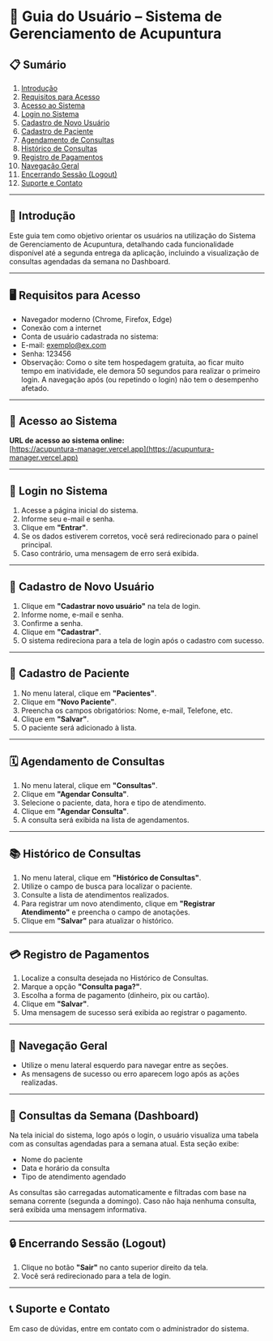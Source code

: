 # 🧾 Guia do Usuário – Sistema de Gerenciamento de Acupuntura

## 📋 Sumário

1. [Introdução](#introdução)  
2. [Requisitos para Acesso](#requisitos-para-acesso)  
3. [Acesso ao Sistema](#acesso-ao-sistema)  
4. [Login no Sistema](#login-no-sistema)  
5. [Cadastro de Novo Usuário](#cadastro-de-novo-usuário)  
6. [Cadastro de Paciente](#cadastro-de-paciente)  
7. [Agendamento de Consultas](#agendamento-de-consultas)  
8. [Histórico de Consultas](#histórico-de-consultas)  
9. [Registro de Pagamentos](#registro-de-pagamentos)  
10. [Navegação Geral](#navegação-geral)  
11. [Encerrando Sessão (Logout)](#encerrando-sessão-logout)  
12. [Suporte e Contato](#suporte-e-contato)

---

## 🧩 Introdução

Este guia tem como objetivo orientar os usuários na utilização do Sistema de Gerenciamento de Acupuntura, detalhando cada funcionalidade disponível até a segunda entrega da aplicação, incluindo a visualização de consultas agendadas da semana no Dashboard.

---

## 🖥️ Requisitos para Acesso

- Navegador moderno (Chrome, Firefox, Edge)  
- Conexão com a internet  
- Conta de usuário cadastrada no sistema: 
- E-mail: exemplo@ex.com
- Senha: 123456
- Observação: Como o site tem hospedagem gratuita, ao ficar muito tempo em inatividade, ele demora 50 segundos para realizar o primeiro login. A navegação após (ou repetindo o login) não tem o desempenho afetado. 

---

## 🔐 Acesso ao Sistema

**URL de acesso ao sistema online:**  
[https://acupuntura-manager.vercel.app](https://acupuntura-manager.vercel.app)

---

## 🔑 Login no Sistema

1. Acesse a página inicial do sistema.  
2. Informe seu e-mail e senha.  
3. Clique em **"Entrar"**.  
4. Se os dados estiverem corretos, você será redirecionado para o painel principal.  
5. Caso contrário, uma mensagem de erro será exibida.

---

## 📝 Cadastro de Novo Usuário

1. Clique em **"Cadastrar novo usuário"** na tela de login.  
2. Informe nome, e-mail e senha.  
3. Confirme a senha.  
4. Clique em **"Cadastrar"**.  
5. O sistema redireciona para a tela de login após o cadastro com sucesso.

---

## 👤 Cadastro de Paciente

1. No menu lateral, clique em **"Pacientes"**.  
2. Clique em **"Novo Paciente"**.  
3. Preencha os campos obrigatórios: Nome, e-mail, Telefone, etc.  
4. Clique em **"Salvar"**.  
5. O paciente será adicionado à lista.

---

## 🗓️ Agendamento de Consultas

1. No menu lateral, clique em **"Consultas"**.  
2. Clique em **"Agendar Consulta"**.  
3. Selecione o paciente, data, hora e tipo de atendimento.  
4. Clique em **"Agendar Consulta"**.  
5. A consulta será exibida na lista de agendamentos.

---

## 📚 Histórico de Consultas

1. No menu lateral, clique em **"Histórico de Consultas"**.  
2. Utilize o campo de busca para localizar o paciente.  
3. Consulte a lista de atendimentos realizados.  
4. Para registrar um novo atendimento, clique em **"Registrar Atendimento"** e preencha o campo de anotações.  
5. Clique em **"Salvar"** para atualizar o histórico.

---

## 💳 Registro de Pagamentos

1. Localize a consulta desejada no Histórico de Consultas.  
2. Marque a opção **"Consulta paga?"**.  
3. Escolha a forma de pagamento (dinheiro, pix ou cartão).  
4. Clique em **"Salvar"**.  
5. Uma mensagem de sucesso será exibida ao registrar o pagamento.

---

## 🧭 Navegação Geral

- Utilize o menu lateral esquerdo para navegar entre as seções.  
- As mensagens de sucesso ou erro aparecem logo após as ações realizadas.

---

## 📅 Consultas da Semana (Dashboard)

Na tela inicial do sistema, logo após o login, o usuário visualiza uma tabela com as consultas agendadas para a semana atual. Esta seção exibe:

- Nome do paciente  
- Data e horário da consulta  
- Tipo de atendimento agendado  

As consultas são carregadas automaticamente e filtradas com base na semana corrente (segunda a domingo). Caso não haja nenhuma consulta, será exibida uma mensagem informativa.

---

## 🔒 Encerrando Sessão (Logout)

1. Clique no botão **"Sair"** no canto superior direito da tela.  
2. Você será redirecionado para a tela de login.

---

## 📞 Suporte e Contato

Em caso de dúvidas, entre em contato com o administrador do sistema.
